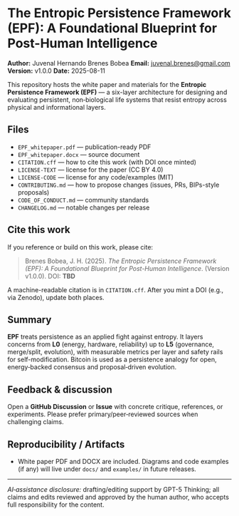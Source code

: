 # The Entropic Persistence Framework (EPF): A Foundational Blueprint for Post-Human Intelligence

**Author:** Juvenal Hernando Brenes Bobea 
**Email:** juvenal.brenes@gmail.com
**Version:** v1.0.0
**Date:** 2025-08-11

This repository hosts the white paper and materials for the **Entropic Persistence Framework (EPF)** — a six-layer architecture for designing and evaluating persistent, non‑biological life systems that resist entropy across physical and informational layers.

## Files
- `EPF_whitepaper.pdf` — publication-ready PDF
- `EPF_whitepaper.docx` — source document
- `CITATION.cff` — how to cite this work (with DOI once minted)
- `LICENSE-TEXT` — license for the paper (CC BY 4.0)
- `LICENSE-CODE` — license for any code/examples (MIT)
- `CONTRIBUTING.md` — how to propose changes (issues, PRs, BIPs-style proposals)
- `CODE_OF_CONDUCT.md` — community standards
- `CHANGELOG.md` — notable changes per release

## Cite this work
If you reference or build on this work, please cite:

> Brenes Bobea, J. H. (2025). *The Entropic Persistence Framework (EPF): A Foundational Blueprint for Post-Human Intelligence*. (Version v1.0.0). DOI: **TBD**

A machine-readable citation is in `CITATION.cff`. After you mint a DOI (e.g., via Zenodo), update both places.

## Summary
**EPF** treats persistence as an applied fight against entropy. It layers concerns from **L0** (energy, hardware, reliability) up to **L5** (governance, merge/split, evolution), with measurable metrics per layer and safety rails for self-modification. Bitcoin is used as a persistence analogy for open, energy‑backed consensus and proposal‑driven evolution.

## Feedback & discussion
Open a **GitHub Discussion** or **Issue** with concrete critique, references, or experiments. Please prefer primary/peer‑reviewed sources when challenging claims.

## Reproducibility / Artifacts
- White paper PDF and DOCX are included. Diagrams and code examples (if any) will live under `docs/` and `examples/` in future releases.

---

*AI‑assistance disclosure:* drafting/editing support by GPT-5 Thinking; all claims and edits reviewed and approved by the human author, who accepts full responsibility for the content.
